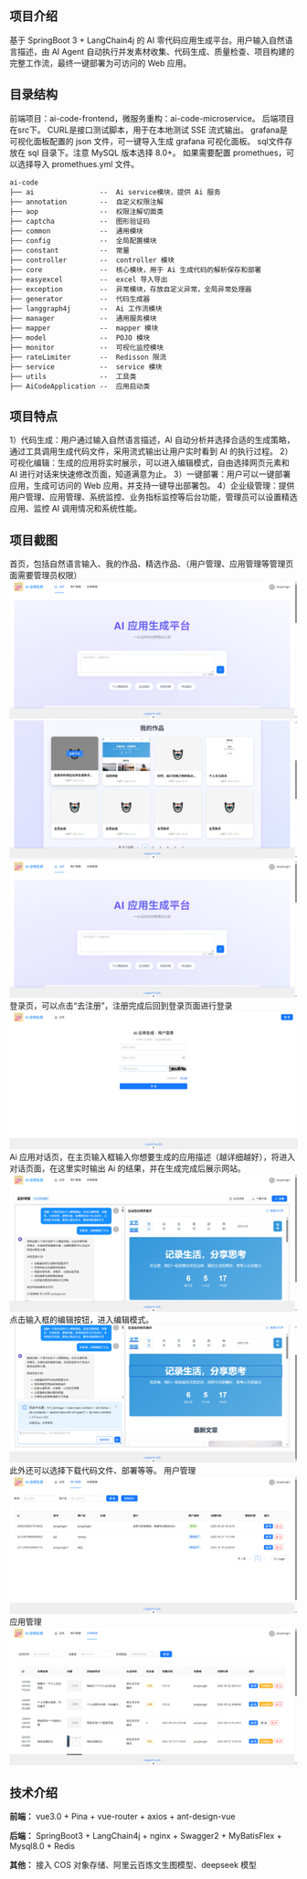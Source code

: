 ## 项目介绍
基于 SpringBoot 3 + LangChain4j 的 AI 零代码应用生成平台。用户输入自然语言描述，由 AI Agent 自动执行并发素材收集、代码生成、质量检查、项目构建的完整工作流，最终一键部署为可访问的 Web 应用。
## 目录结构
前端项目：ai-code-frontend，微服务重构：ai-code-microservice。
后端项目在src下。
CURL是接口测试脚本，用于在本地测试 SSE 流式输出。
grafana是 可视化面板配置的 json 文件，可一键导入生成 grafana 可视化面板。
sql文件存放在 sql 目录下。注意 MySQL 版本选择 8.0+。
如果需要配置 promethues，可以选择导入 promethues.yml 文件。
```
ai-code
├── ai                --  Ai service模块，提供 Ai 服务
├── annotation        --  自定义权限注解
├── aop               --  权限注解切面类
├── captcha           --  图形验证码
├── common            --  通用模块
├── config            --  全局配置模块
├── constant          --  常量
├── controller        --  controller 模块
├── core              --  核心模块，用于 Ai 生成代码的解析保存和部署
├── easyexcel         --  excel 导入导出
├── exception         --  异常模块，存放自定义异常，全局异常处理器
├── generator         --  代码生成器
├── langgraph4j       --  Ai 工作流模块
├── manager           --  通用服务模块
├── mapper            --  mapper 模块
├── model             --  POJO 模块
├── monitor           --  可视化监控模块
├── rateLimiter       --  Redisson 限流
├── service           --  service 模块
├── utils             --  工具类
├── AiCodeApplication --  应用启动类
```
## 项目特点
1）代码生成：用户通过输入自然语言描述，AI 自动分析并选择合适的生成策略，通过工具调用生成代码文件，采用流式输出让用户实时看到 AI 的执行过程。
2）可视化编辑：生成的应用将实时展示，可以进入编辑模式，自由选择网页元素和 AI 进行对话来快速修改页面，知道满意为止。
3）一键部署：用户可以一键部署应用，生成可访问的 Web 应用，并支持一键导出部署包。
4）企业级管理：提供用户管理、应用管理、系统监控、业务指标监控等后台功能，管理员可以设置精选应用、监控 AI 调用情况和系统性能。
## 项目截图
首页，包括自然语言输入、我的作品、精选作品、（用户管理、应用管理等管理页面需要管理员权限）
![image](/static/img1.png)
![image](/static/img3.png)
![image](/static/img1.png)
登录页，可以点击“去注册”，注册完成后回到登录页面进行登录
![image](/static/img2.png)
Ai 应用对话页，在主页输入框输入你想要生成的应用描述（越详细越好），将进入对话页面，在这里实时输出 Ai 的结果，并在生成完成后展示网站。
![image](/static/img5.png)
点击输入框的编辑按钮，进入编辑模式。
![image](/static/img6.png)
此外还可以选择下载代码文件、部署等等。
用户管理
![image](/static/img7.png)
应用管理
![image](/static/img8.png)
## 技术介绍

**前端：** vue3.0 +  Pina + vue-router + axios + ant-design-vue

**后端：** SpringBoot3 + LangChain4j + nginx + Swagger2 + MyBatisFlex + Mysql8.0 + Redis

**其他：** 接入 COS 对象存储、阿里云百炼文生图模型、deepseek 模型